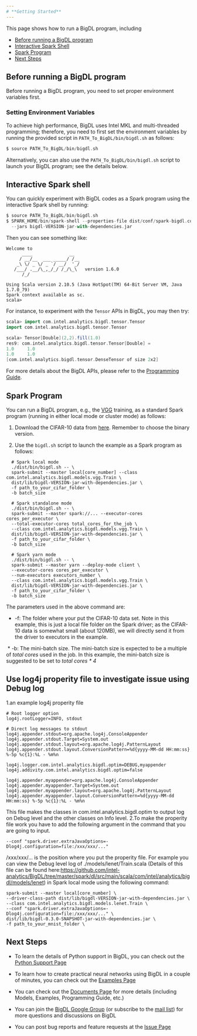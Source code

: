```yaml
---
# **Getting Started**
---
```


This page shows how to run a BigDL program, including

* [Before running a BigDL program](#before-running-a-bigdl-program)
* [Interactive Spark Shell](#interactive-spark-shell)
* [Spark Program](#spark-program)
* [Next Steps](#next-steps)

## **Before running a BigDL program**
Before running a BigDL program, you need to set proper environment variables first.

### **Setting Environment Variables**
To achieve high performance, BigDL uses Intel MKL and multi-threaded programming; therefore, you need to first set the environment variables by running the provided script in `PATH_To_BigDL/bin/bigdl.sh` as follows:
```sbt
$ source PATH_To_BigDL/bin/bigdl.sh
```
Alternatively, you can also use the `PATH_To_BigDL/bin/bigdl.sh` script to launch your BigDL program; see the details below.

## **Interactive Spark shell**
You can quickly experiment with BigDL codes as a Spark program using the interactive Spark shell by running:
```sbt
$ source PATH_To_BigDL/bin/bigdl.sh
$ SPARK_HOME/bin/spark-shell --properties-file dist/conf/spark-bigdl.conf    \
  --jars bigdl-VERSION-jar-with-dependencies.jar
```
Then you can see something like:
```
Welcome to
      ____              __
     / __/__  ___ _____/ /__
    _\ \/ _ \/ _ `/ __/  '_/
   /___/ .__/\_,_/_/ /_/\_\   version 1.6.0
      /_/

Using Scala version 2.10.5 (Java HotSpot(TM) 64-Bit Server VM, Java 1.7.0_79)
Spark context available as sc.
scala> 
```


For instance, to experiment with the ````Tensor```` APIs in BigDL, you may then try:
```scala
scala> import com.intel.analytics.bigdl.tensor.Tensor
import com.intel.analytics.bigdl.tensor.Tensor

scala> Tensor[Double](2,2).fill(1.0)
res9: com.intel.analytics.bigdl.tensor.Tensor[Double] =
1.0     1.0
1.0     1.0
[com.intel.analytics.bigdl.tensor.DenseTensor of size 2x2]
```
For more details about the BigDL APIs, please refer to the [Programming Guide](https://github.com/intel-analytics/BigDL/wiki/Programming-Guide).

## Spark Program
You can run a BigDL program, e.g., the [VGG](https://github.com/intel-analytics/BigDL/tree/master/spark/dl/src/main/scala/com/intel/analytics/bigdl/models/vgg) training, as a standard Spark program (running in either local mode or cluster mode) as follows:

1. Download the CIFAR-10 data from [here](https://www.cs.toronto.edu/%7Ekriz/cifar.html). Remember to choose the binary version.

2. Use the `bigdl.sh` script to launch the example as a Spark program as follows:

```
  # Spark local mode
  ./dist/bin/bigdl.sh -- \
  spark-submit --master local[core_number] --class com.intel.analytics.bigdl.models.vgg.Train \
  dist/lib/bigdl-VERSION-jar-with-dependencies.jar \
  -f path_to_your_cifar_folder \
  -b batch_size

  # Spark standalone mode
  ./dist/bin/bigdl.sh -- \
  spark-submit --master spark://... --executor-cores cores_per_executor \
  --total-executor-cores total_cores_for_the_job \
  --class com.intel.analytics.bigdl.models.vgg.Train \
  dist/lib/bigdl-VERSION-jar-with-dependencies.jar \
  -f path_to_your_cifar_folder \
  -b batch_size

  # Spark yarn mode
  ./dist/bin/bigdl.sh -- \
  spark-submit --master yarn --deploy-mode client \
  --executor-cores cores_per_executor \
  --num-executors executors_number \
  --class com.intel.analytics.bigdl.models.vgg.Train \
  dist/lib/bigdl-VERSION-jar-with-dependencies.jar \
  -f path_to_your_cifar_folder \
  -b batch_size
```

  The parameters used in the above command are:

  * -f: The folder where your put the CIFAR-10 data set. Note in this example, this is just a local file folder on the Spark driver; as the CIFAR-10 data is somewhat small (about 120MB), we will directly send it from the driver to executors in the example.

  * -b: The mini-batch size. The mini-batch size is expected to be a multiple of *total cores* used in the job. In this example, the mini-batch size is suggested to be set to *total cores * 4*
  
## Use log4j properity file to investigate issue using Debug log
1.an example log4j properity file
```
# Root logger option
log4j.rootLogger=INFO, stdout

# Direct log messages to stdout
log4j.appender.stdout=org.apache.log4j.ConsoleAppender
log4j.appender.stdout.Target=System.out
log4j.appender.stdout.layout=org.apache.log4j.PatternLayout
log4j.appender.stdout.layout.ConversionPattern=%d{yyyy-MM-dd HH:mm:ss} %-5p %c{1}:%L - %m%n

log4j.logger.com.intel.analytics.bigdl.optim=DEBUG,myappender
log4j.addivity.com.intel.analytics.bigdl.optim=false

log4j.appender.myappender=org.apache.log4j.ConsoleAppender
log4j.appender.myappender.Target=System.out
log4j.appender.myappender.layout=org.apache.log4j.PatternLayout
log4j.appender.myappender.layout.ConversionPattern=%d{yyyy-MM-dd HH:mm:ss} %-5p %c{1}:%L - %m%n
```
This file makes the classes in com.intel.analytics.bigdl.optim to output log on Debug level and the other classes on Info level.
2.To make the properity file work you have to add the following argument in the command that you are going to input.
```
--conf "spark.driver.extraJavaOptions=-Dlog4j.configuration=file:/xxx/xxx/..."
```
/xxx/xxx/... is the position where you put the properity file.
For example you can view the Debug level log of ./models/lenet/Train.scala (Details of this file can be found here:https://github.com/intel-analytics/BigDL/tree/master/spark/dl/src/main/scala/com/intel/analytics/bigdl/models/lenet) in Spark local mode using the following command:
```
spark-submit --master local[core_number] \
--driver-class-path dist/lib/bigdl-VERSION-jar-with-dependencies.jar \
--class com.intel.analytics.bigdl.models.lenet.Train \
--conf "spark.driver.extraJavaOptions=-Dlog4j.configuration=file:/xxx/xxx/..." \
dist/lib/bigdl-0.3.0-SNAPSHOT-jar-with-dependencies.jar \
-f path_to_your_mnist_folder \

```

## Next Steps
* To learn the details of Python support in BigDL, you can check out the [Python Support Page][pythonsupport]

* To learn how to create practical neural networks using BigDL in a couple of minutes, you can check out the [Examples Page][examples]

* You can check out the [Documents Page](https://intel-analytics.github.io/bigdl-doc/) for more details (including Models, Examples, Programming Guide, etc.)

* You can join the [BigDL Google Group](https://groups.google.com/forum/#!forum/bigdl-user-group) (or subscribe to the [mail list](mailto:bigdl-user-group+subscribe@googlegroups.com)) for more questions and discussions on BigDL

* You can post bug reports and feature requests at the [Issue Page](https://github.com/intel-analytics/BigDL/issues)

[pythonsupport]: ../PythonSupport/python-support
[examples]: ../UserGuide/examples
